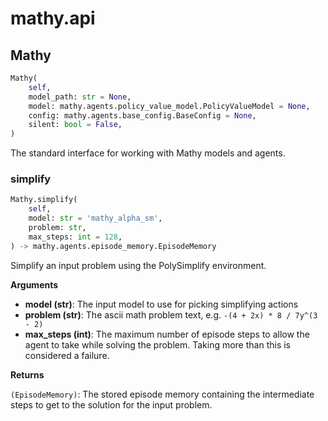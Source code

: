 # mathy.api

## Mathy
```python
Mathy(
    self,
    model_path: str = None,
    model: mathy.agents.policy_value_model.PolicyValueModel = None,
    config: mathy.agents.base_config.BaseConfig = None,
    silent: bool = False,
)
```
The standard interface for working with Mathy models and agents.
### simplify
```python
Mathy.simplify(
    self,
    model: str = 'mathy_alpha_sm',
    problem: str,
    max_steps: int = 128,
) -> mathy.agents.episode_memory.EpisodeMemory
```
Simplify an input problem using the PolySimplify environment.

__Arguments__

- __model (str)__: The input model to use for picking simplifying actions
- __problem (str)__: The ascii math problem text, e.g. `-(4 + 2x) * 8 / 7y^(3 - 2)`
- __max_steps (int)__: The maximum number of episode steps to allow the agent to take
    while solving the problem. Taking more than this is considered a failure.

__Returns__

`(EpisodeMemory)`: The stored episode memory containing the intermediate steps to get
    to the solution for the input problem.



